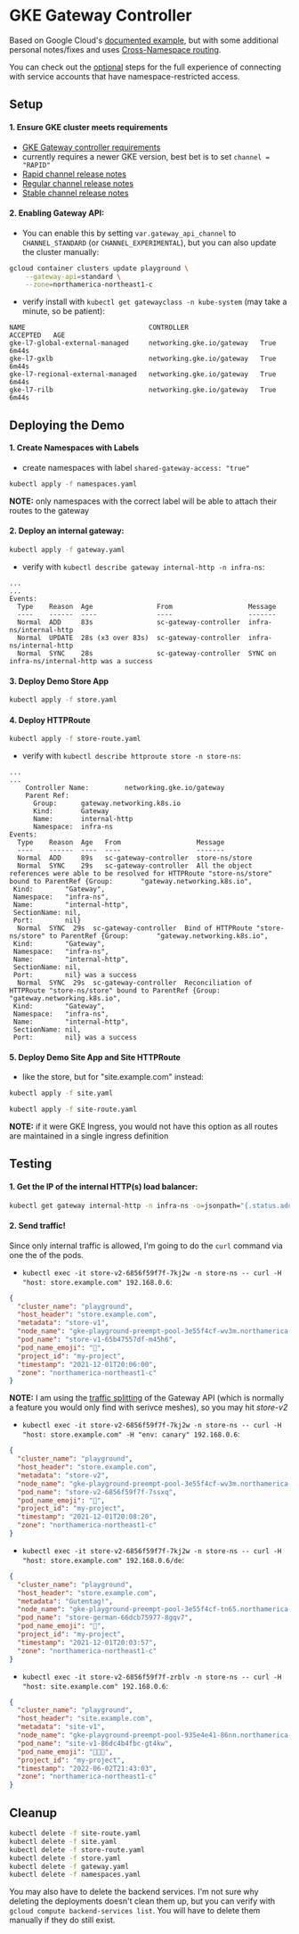 # GKE Gateway Controller

Based on Google Cloud's [documented example](https://cloud.google.com/kubernetes-engine/docs/how-to/deploying-gateways), but with some additional personal notes/fixes and uses [Cross-Namespace routing](https://gateway-api.sigs.k8s.io/v1alpha2/guides/multiple-ns/).

You can check out the [optional](./optional/README.md) steps for the full experience of connecting with service accounts that have namespace-restricted access.


## Setup
#### 1. Ensure GKE cluster meets requirements
- [GKE Gateway controller requirements](https://cloud.google.com/kubernetes-engine/docs/how-to/deploying-gateways#requirements)
- currently requires a newer GKE version, best bet is to set `channel = "RAPID"`
- [Rapid channel release notes](https://cloud.google.com/kubernetes-engine/docs/release-notes-rapid)
- [Regular channel release notes](https://cloud.google.com/kubernetes-engine/docs/release-notes-regular)
- [Stable channel release notes](https://cloud.google.com/kubernetes-engine/docs/release-notes-stable)

#### 2. Enabling Gateway API:
- You can enable this by setting `var.gateway_api_channel` to `CHANNEL_STANDARD` (or `CHANNEL_EXPERIMENTAL`), but you can also update the cluster manually:
```sh
gcloud container clusters update playground \
    --gateway-api=standard \
    --zone=northamerica-northeast1-c
```

- verify install with `kubectl get gatewayclass -n kube-system` (may take a minute, so be patient):
```console
NAME                               CONTROLLER                  ACCEPTED   AGE
gke-l7-global-external-managed     networking.gke.io/gateway   True       6m44s
gke-l7-gxlb                        networking.gke.io/gateway   True       6m44s
gke-l7-regional-external-managed   networking.gke.io/gateway   True       6m44s
gke-l7-rilb                        networking.gke.io/gateway   True       6m44s
```


## Deploying the Demo
#### 1. Create Namespaces with Labels
- create namespaces with label `shared-gateway-access: "true"`
```sh
kubectl apply -f namespaces.yaml
```

**NOTE:** only namespaces with the correct label will be able to attach their routes to the gateway


#### 2. Deploy an internal gateway: 
```sh
kubectl apply -f gateway.yaml
```

- verify with `kubectl describe gateway internal-http -n infra-ns`:
```console
...
...
Events:
  Type    Reason  Age                From                   Message
  ----    ------  ----               ----                   -------
  Normal  ADD     83s                sc-gateway-controller  infra-ns/internal-http
  Normal  UPDATE  28s (x3 over 83s)  sc-gateway-controller  infra-ns/internal-http
  Normal  SYNC    28s                sc-gateway-controller  SYNC on infra-ns/internal-http was a success
```


#### 3. Deploy Demo Store App
```sh
kubectl apply -f store.yaml
```


#### 4. Deploy HTTPRoute 
```sh
kubectl apply -f store-route.yaml
```

- verify with `kubectl describe httproute store -n store-ns`:
```console
...
...
    Controller Name:         networking.gke.io/gateway
    Parent Ref:
      Group:      gateway.networking.k8s.io
      Kind:       Gateway
      Name:       internal-http
      Namespace:  infra-ns
Events:
  Type    Reason  Age   From                   Message
  ----    ------  ----  ----                   -------
  Normal  ADD     89s   sc-gateway-controller  store-ns/store
  Normal  SYNC    29s   sc-gateway-controller  All the object references were able to be resolved for HTTPRoute "store-ns/store" bound to ParentRef {Group:       "gateway.networking.k8s.io",
 Kind:        "Gateway",
 Namespace:   "infra-ns",
 Name:        "internal-http",
 SectionName: nil,
 Port:        nil}
  Normal  SYNC  29s  sc-gateway-controller  Bind of HTTPRoute "store-ns/store" to ParentRef {Group:       "gateway.networking.k8s.io",
 Kind:        "Gateway",
 Namespace:   "infra-ns",
 Name:        "internal-http",
 SectionName: nil,
 Port:        nil} was a success
  Normal  SYNC  29s  sc-gateway-controller  Reconciliation of HTTPRoute "store-ns/store" bound to ParentRef {Group:       "gateway.networking.k8s.io",
 Kind:        "Gateway",
 Namespace:   "infra-ns",
 Name:        "internal-http",
 SectionName: nil,
 Port:        nil} was a success
```


#### 5. Deploy Demo Site App and Site HTTPRoute
- like the store, but for "site.example.com" instead:
```sh
kubectl apply -f site.yaml

kubectl apply -f site-route.yaml
```

**NOTE:** if it were GKE Ingress, you would not have this option as all routes are maintained in a single ingress definition


## Testing 
#### 1. Get the IP of the internal HTTP(s) load balancer:
```sh
kubectl get gateway internal-http -n infra-ns -o=jsonpath="{.status.addresses[0].value}"
```


#### 2. Send traffic!  
Since only internal traffic is allowed, I'm going to do the `curl` command via one the of the pods.

- `kubectl exec -it store-v2-6856f59f7f-7kj2w -n store-ns -- curl -H "host: store.example.com" 192.168.0.6`:
```JSON
{
  "cluster_name": "playground",
  "host_header": "store.example.com",
  "metadata": "store-v1",
  "node_name": "gke-playground-preempt-pool-3e55f4cf-wv3m.northamerica-northeast1-c.c.my-project.internal",
  "pod_name": "store-v1-65b47557df-m45h6",
  "pod_name_emoji": "🙅",
  "project_id": "my-project",
  "timestamp": "2021-12-01T20:06:00",
  "zone": "northamerica-northeast1-c"
}
```
**NOTE:** I am using the [traffic splitting](https://gateway-api.sigs.k8s.io/v1alpha2/guides/traffic-splitting/) of the Gateway API (which is normally a feature you would only find with serivce meshes), so you may hit *store-v2*

- `kubectl exec -it store-v2-6856f59f7f-7kj2w -n store-ns -- curl -H "host: store.example.com" -H "env: canary" 192.168.0.6`:
```JSON
{
  "cluster_name": "playground",
  "host_header": "store.example.com",
  "metadata": "store-v2",
  "node_name": "gke-playground-preempt-pool-3e55f4cf-wv3m.northamerica-northeast1-c.c.my-project.internal",
  "pod_name": "store-v2-6856f59f7f-7ssxq",
  "pod_name_emoji": "💇",
  "project_id": "my-project",
  "timestamp": "2021-12-01T20:08:20",
  "zone": "northamerica-northeast1-c"
}
```

- `kubectl exec -it store-v2-6856f59f7f-7kj2w -n store-ns -- curl -H "host: store.example.com" 192.168.0.6/de`: 
```JSON
{
  "cluster_name": "playground",
  "host_header": "store.example.com",
  "metadata": "Gutentag!",
  "node_name": "gke-playground-preempt-pool-3e55f4cf-tn65.northamerica-northeast1-c.c.my-project.internal",
  "pod_name": "store-german-66dcb75977-8gqv7",
  "pod_name_emoji": "🧗",
  "project_id": "my-project",
  "timestamp": "2021-12-01T20:03:57",
  "zone": "northamerica-northeast1-c"
}
```

- `kubectl exec -it store-v2-6856f59f7f-zrblv -n store-ns -- curl -H "host: site.example.com" 192.168.0.6`:
```JSON
{
  "cluster_name": "playground",
  "host_header": "site.example.com",
  "metadata": "site-v1",
  "node_name": "gke-playground-preempt-pool-935e4e41-86nn.northamerica-northeast1-c.c.my-project.internal",
  "pod_name": "site-v1-86dc4b4fbc-gt4kw",
  "pod_name_emoji": "👨🏾‍🔬",
  "project_id": "my-project",
  "timestamp": "2022-06-02T21:43:03",
  "zone": "northamerica-northeast1-c"
}
```


## Cleanup
```sh
kubectl delete -f site-route.yaml
kubectl delete -f site.yaml
kubectl delete -f store-route.yaml
kubectl delete -f store.yaml
kubectl delete -f gateway.yaml
kubectl delete -f namespaces.yaml
```

You may also have to delete the backend services. I'm not sure why deleting the deployments doesn't clean them up, but you can verify with `gcloud compute backend-services list`.  You will have to delete them manually if they do still exist.

